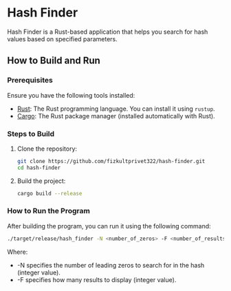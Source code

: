 # Hash Finder

Hash Finder is a Rust-based application that helps you search for hash values based on specified parameters.

## How to Build and Run

### Prerequisites

Ensure you have the following tools installed:

- [Rust](https://www.rust-lang.org/): The Rust programming language. You can install it using `rustup`.
- [Cargo](https://doc.rust-lang.org/cargo/): The Rust package manager (installed automatically with Rust).

### Steps to Build

1. Clone the repository:

    ```bash
    git clone https://github.com/fizkultprivet322/hash-finder.git
    cd hash-finder
    ```

2. Build the project:

    ```bash
    cargo build --release
    ```

### How to Run the Program

After building the program, you can run it using the following command:

```bash
./target/release/hash_finder -N <number_of_zeros> -F <number_of_results>
```

Where:

- -N specifies the number of leading zeros to search for in the hash (integer value).
- -F specifies how many results to display (integer value).
